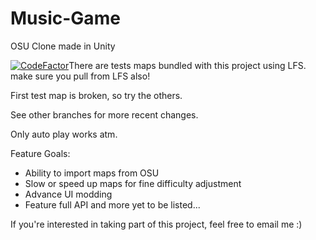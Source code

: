 # Music-Game
OSU Clone made in Unity

<a style="float: left" href="https://www.codefactor.io/repository/github/acoop133/rhythm-unity"><img src="https://www.codefactor.io/repository/github/acoop133/rhythm-unity/badge" alt="CodeFactor" /></a>

There are tests maps bundled with this project using LFS. make sure you pull from LFS also!

First test map is broken, so try the others.

See other branches for more recent changes.

Only auto play works atm.

Feature Goals:

* Ability to import maps from OSU
* Slow or speed up maps for fine difficulty adjustment
* Advance UI modding
* Feature full API
and more yet to be listed...

If you're interested in taking part of this project, feel free to email me :)
